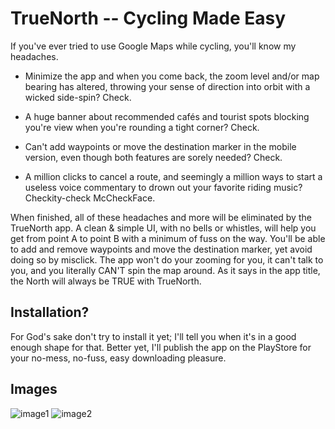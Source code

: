 # TrueNorth -- Cycling Made Easy

If you've ever tried to use Google Maps while cycling, you'll know my headaches.

* Minimize the app and when you come back, the zoom level and/or map bearing has altered, throwing your sense of direction into orbit with a wicked side-spin? Check.

* A huge banner about recommended cafés and tourist spots blocking you're view when you're rounding a tight corner? Check.

* Can't add waypoints or move the destination marker in the mobile version, even though both features are sorely needed? Check.

* A million clicks to cancel a route, and seemingly a million ways to start a useless voice commentary to drown out your favorite riding music? Checkity-check McCheckFace.

When finished, all of these headaches and more will be eliminated by the TrueNorth app. 
A clean & simple UI, with no bells or whistles, will help you get from point A to point B with a minimum of fuss on the way.
You'll be able to add and remove waypoints and move the destination marker, yet avoid doing so by misclick. The app won't do your zooming for
you, it can't talk to you, and you literally CAN'T spin the map around. As it says in the app title, the North will always be TRUE with TrueNorth.

## Installation?

For God's sake don't try to install it yet; I'll tell you when it's in a good enough shape for that. Better yet, I'll publish the app on the PlayStore for your no-mess, no-fuss, easy downloading pleasure.

## Images

![image1](https://i.imgur.com/Cgiuzb7.jpg)
![image2](https://i.imgur.com/nrE57e6.jpg)
